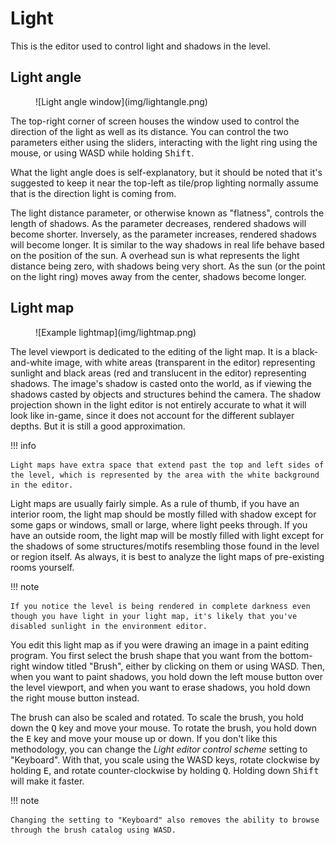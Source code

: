 # Light
This is the editor used to control light and shadows in the level.

## Light angle
<figure markdown="span">
    ![Light angle window](img/lightangle.png)
</figure>

The top-right corner of screen houses the window used to control the direction of the light as well as its distance. You can control the two parameters either using the sliders, interacting with the light ring using the mouse, or using WASD while holding <kbd>Shift</kbd>.

What the light angle does is self-explanatory, but it should be noted that it's suggested to keep it near the top-left as tile/prop lighting normally assume that is the direction light is coming from.

The light distance parameter, or otherwise known as "flatness", controls the length of shadows. As the parameter decreases, rendered shadows will become shorter. Inversely, as the parameter increases, rendered shadows will become longer. It is similar to the way shadows in real life behave based on the position of the sun. A overhead sun is what represents the light distance being zero, with shadows being very short. As the sun (or the point on the light ring) moves away from the center, shadows become longer.

## Light map
<figure markdown="span">
    ![Example lightmap](img/lightmap.png)
</figure>

The level viewport is dedicated to the editing of the light map. It is a black-and-white image, with white areas (transparent in the editor) representing sunlight and black areas (red and translucent in the editor) representing shadows. The image's shadow is casted onto the world, as if viewing the shadows casted by objects and structures behind the camera. The shadow projection shown in the light editor is not entirely accurate to what it will look like in-game, since it does not account for the different sublayer depths. But it is still a good approximation.

!!! info

    Light maps have extra space that extend past the top and left sides of the level, which is represented by the area with the white background in the editor.

Light maps are usually fairly simple. As a rule of thumb, if you have an interior room, the light map should be mostly filled with shadow except for some gaps or windows, small or large, where light peeks through. If you have an outside room, the light map will be mostly filled with light except for the shadows of some structures/motifs resembling those found in the level or region itself. As always, it is best to analyze the light maps of pre-existing rooms yourself.

!!! note

    If you notice the level is being rendered in complete darkness even though you have light in your light map, it's likely that you've disabled sunlight in the environment editor.

You edit this light map as if you were drawing an image in a paint editing program. You first select the brush shape that you want from the bottom-right window titled "Brush", either by clicking on them or using WASD. Then, when you want to paint shadows, you hold down the left mouse button over the level viewport, and when you want to erase shadows, you hold down the right mouse button instead.

The brush can also be scaled and rotated. To scale the brush, you hold down the <kbd>Q</kbd> key and move your mouse. To rotate the brush, you hold down the <kbd>E</kbd> key and move your mouse up or down. If you don't like this methodology, you can change the *Light editor control scheme* setting to "Keyboard". With that, you scale using the WASD keys, rotate clockwise by holding <kbd>E</kbd>, and rotate counter-clockwise by holding <kbd>Q</kbd>. Holding down <kbd>Shift</kbd> will make it faster.

!!! note

    Changing the setting to "Keyboard" also removes the ability to browse through the brush catalog using WASD.